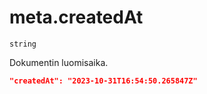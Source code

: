 # meta.createdAt

`string`

Dokumentin luomisaika.

```JSON
"createdAt": "2023-10-31T16:54:50.265847Z"
```